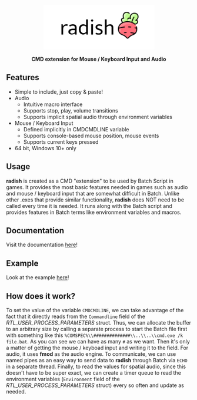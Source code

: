 <p align="center">
  <img src="img/radish.png">
</p>
<p align="center">
  <b>CMD extension for Mouse / Keyboard Input and Audio</b>
</p>

## Features

* Simple to include, just copy & paste!
* Audio
    * Intuitive macro interface
    * Supports stop, play, volume transitions
    * Supports implicit spatial audio through environment variables
* Mouse / Keyboard Input
    * Defined implicitly in CMDCMDLINE variable
    * Supports console-based mouse position, mouse events
    * Supports current keys pressed
* 64 bit, Windows 10+ only

## Usage

**radish** is created as a CMD "extension" to be used by Batch Script in games. It provides the most basic features needed in games such as audio and mouse / keyboard input that are somewhat difficult in Batch. Unlike other .exes that provide similar functionality, **radish** does NOT need to be called every time it is needed. It runs along with the Batch script and provides features in Batch terms like environment variables and macros.

## Documentation
Visit the documentation [here](doc/README.md)!

## Example
Look at the example [here](ex)!

## How does it work?
To set the value of the variable ```CMDCMDLINE```, we can take advantage of the fact that it directly reads from the ```Commandline``` field of the *RTL_USER_PROCESS_PARAMETERS* struct. Thus, we can allocate the buffer to an arbitrary size by calling a separate process to start the Batch file first with something like this ```%COMSPEC%\\##############\\..\\..\\cmd.exe /k file.bat```. As you can see we can have as many ```#``` as we want. Then it's only a matter of getting the mouse / keyboad input and writing it to the field. For audio, it uses **fmod** as the audio engine. To communicate, we can use named pipes as an easy way to send data to **radish** through Batch via ```ECHO ``` in a separate thread. Finally, to read the values for spatial audio, since this doesn't have to be super exact, we can create a timer queue to read the environment variables (```Environment``` field of the *RTL_USER_PROCESS_PARAMETERS* struct) every so often and update as needed.
